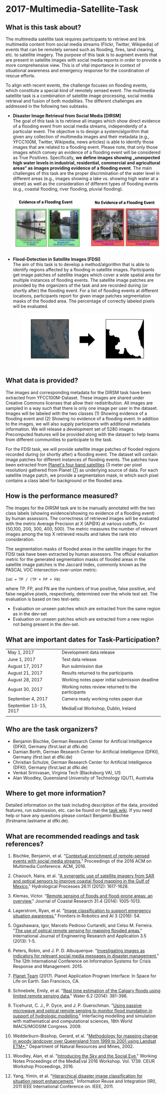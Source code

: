 # 2017-Multimedia-Satellite-Task

## What is this task about?

The multimedia satellite task requires participants to retrieve and link multimedia content from social media streams (Flickr, Twitter, Wikipedia) of events that can be remotely sensed such as flooding, fires, land clearing, etc. to satellite imagery. The purpose of this task is to augment events that are present in satellite images with social media reports in order to provide a more comprehensive view. This is of vital importance in context of situational awareness and emergency response for the coordination of rescue efforts.

To align with recent events, the challenge focuses on flooding events, which constitute a special kind of remotely sensed event. The multimedia satellite task is a combination of satellite image processing, social media retrieval and fusion of both modalities. The different challenges are addressed in the following two subtasks. 

* **Disaster Image Retrieval from Social Media [DIRSM]**<br>
The goal of this task is to retrieve all images which show direct evidence of a flooding event from social media streams, independently of a particular event. The objective is to design a system/algorithm that given any collection of multimedia images and their metadata (e.g., YFCC100M, Twitter, Wikipedia, news articles) is able to identify those images that are related to a flooding event. Please note, that only those images which convey an evidence of a flooding event will be considered as True Positives. Specifically, **we define images showing „unexpected high water levels in industrial, residential, commercial and agricultural areas“ as images providing evidence of a flooding event**. The main challenges of this task are the proper discrimination of the water level in different areas (e.g., images showing a lake vs. showing high water at a street) as well as the consideration of different types of flooding events (e.g., coastal flooding, river flooding, pluvial flooding). 
<br><div align="center" markdown="1">![alt tag](Preview_DIRSM.png)</div>

* **Flood-Detection in Satellite Images [FDSI]**<br>
The aim of this task is to develop a method/algorithm that is able to identify regions affected by a flooding in satellite images. Participants get image patches of satellite images which cover a wide spatial area for multiple instances of flooding events. The satellite image patches are provided by the organizers of the task and are recorded during (or shortly after) the flooding event. For a list of flooding events at different locations, participants report for given image patches segmentation masks of the flooded area. The percentage of correctly labeled pixels will be evaluated.
<br><p align="center" markdown="1">![alt tag](Preview_FDSI.png)</p>


## What data is provided?

The images and corresponding metadata for the DIRSM task have been extracted from YFCC100M-Dataset. These images are shared under Creative Commons licenses that allow their redistribution. All images are sampled in a way such that there is only one image per user in the dataset. Images will be labeled with the two classes (1) Showing evidence of a flooding event and (2) Showing no evidence of a flooding event. In addition to the images, we will also supply participants with additional metadata information. We will release a development set of 5280 images. Precomputed features will be provided along with the dataset to help teams from different communities to participate to the task.

For the FDSI task, we will provide satellite image patches of flooded regions recorded during (or shortly after) a flooding event. The dataset will contain image patches for different instances of flooding events. The patches have been extracted from [Planet's four band satellites](https://www.planet.com/) (3 meter per pixel resolution) gathered from Planet [[7](#References)] as underlying source of data. For each satellite image patch, we provide a segmentation mask, in which each pixel contains a class label for background or the flooded area.


## How is the performance measured?

The images for the DIRSM task are to be manually annotated with the two class labels (showing evidence/showing no evidence of a flooding event) by human assessors. The correctness of retrieved images will be evaluated with the metric Average Precision at X (AP@X) at various cutoffs, X={50,100, 200, 300, 400, 500}. The metric measures the number of relevant images among the top X retrieved results and takes the rank into consideration.

The segmentation masks of flooded areas in the satellite images for the FDSI task have been extracted by human assessors. The official evaluation metric for the generated segmentation masks of flooded areas in the satellite image patches is the Jaccard Index, commonly known as the PASCAL VOC intersection-over-union metric: 

```
IoU = TP / (TP + FP + FN)
```

where TP, FP, and FN are the numbers of true positive, false positive, and false negative pixels, respectively, determined over the whole test set. The evaluation is based on two test-sets: 
* Evaluation on unseen patches which are extracted from the same region as in the dev-set
* Evaluation on unseen patches which are extracted from a new region not being present in the dev-set.


## What are important dates for Task-Participation?
<div align="center" markdown="1" style="width:100%">
<table>
<tbody>
<tr>
<td align="left">May 1, 2017</td>
<td align="left">Development data release</td>
</tr>
<tr>
<td align="left">June 1, 2017</td>
<td align="left">Test data release</td>
</tr>
<tr>
<td align="left">August 17, 2017</td>
<td align="left">Run submission due</td>
</tr>
<tr>
<td align="left">August 21, 2017</td>
<td align="left">Results returned to the participants</td>
</tr>
<tr>
<td align="left">August 28, 2017</td>
<td align="left">Working notes paper initial submission deadline</td>
</tr>
<tr>
<td align="left">August 30, 2017</td>
<td align="left">Working notes review returned to the participants</td>
</tr>
<tr>
<td align="left">September 4, 2017</td>
<td align="left">Camera ready working notes paper due</td>
</tr>
<tr>
<td align="left">September 13-15, 2017</td>
<td align="left">MediaEval Workshop, Dublin, Ireland</td>
</tr>
<tr>
<td align="left"></td>
<td align="left"></td>
</tr>
</tbody>
</table>
</div>

## Who are the task organizers?
* Benjamin Bischke, German Research Center for Artificial Intelligence (DFKI), Germany (first.last at dfki.de)
* Damian Borth, German Research Center for Artificial Intelligence (DFKI), Germany (first.last at dfki.de)
* Christian Schulze, German Research Center for Artificial Intelligence (DFKI), Germany (first.last at dfki.de)
* Venkat Srinivasan, Virginia Tech (Blacksburg VA), US
* Alan Woodley, Queensland University of Technology (QUT), Australia

## Where to get more information?
Detailed information on the task including description of the data, provided features, run submission, etc. can be found on the [task wiki](https://github.com/multimediaeval/2017-Multimedia-Satellite-Task/wiki).
If you need help or have any questions please contact Benjamin Bischke (firstname.lastname at dfki.de).


## What are recommended readings and task references?

1. Bischke, Benjamin, et al. "[Contextual enrichment of remote-sensed events with social media streams.](https://www.google.nl/url?sa=t&rct=j&q=&esrc=s&source=web&cd=1&ved=0ahUKEwiA5au1k6zSAhVFVhQKHc7NCc4QFggaMAA&url=https%3A%2F%2Fwww.dfki.de%2Fweb%2Fresearch%2Fpublications%2FrenameFileForDownload%3Ffilename%3D2964284.2984063_socialsatellite_cameraready.pdf%26file_id%3Duploads_2962&usg=AFQjCNGg6Uxc0XqpOkhnADfF_sgsx96Q_Q&sig2=AQR_fLqYNLXSKD7-052Q3Q&bvm=bv.148073327,d.d24)" Proceedings of the 2016 ACM on Multimedia Conference. ACM, 2016.

2. Chaouch, Naira, et al. "[A synergetic use of satellite imagery from SAR and optical sensors to improve coastal flood mapping in the Gulf of Mexico.](https://www.researchgate.net/publication/227694697_A_synergetic_use_of_satellite_imagery_from_SAR_and_optical_sensors_to_improve_coastal_flood_mapping_in_the_Gulf_of_Mexico)" Hydrological Processes 26.11 (2012): 1617-1628.

3. Klemas, Victor. "[Remote sensing of floods and flood-prone areas: an overview.](http://www.bioone.org/doi/10.2112/JCOASTRES-D-14-00160.1)" Journal of Coastal Research 31.4 (2014): 1005-1013.

4. Lagerstrom, Ryan, et al. "[Image classification to support emergency situation awareness.](http://eprints.qut.edu.au/98961/)" Frontiers in Robotics and AI 3 (2016): 54.

5. Ogashawara, Igor, Marcelo Pedroso Curtarelli, and Celso M. Ferreira. "[The use of optical remote sensing for mapping flooded areas.](http://www.ijera.com/papers/Vol3_issue5/LL3519561960.pdf)" International Journal of Engineering Research and Application 3.5 (2013): 1-5. 

6. Peters, Robin, and J. P. D. Albuquerque. "[Investigating images as indicators for relevant social media messages in disaster management.](http://iscram2015.uia.no/wp-content/uploads/2015/05/8-4.pdf)" The 12th International Conference on Information Systems for Crisis Response and Management. 2015.

7. [Planet Team](http://www.planet.com) (2017). Planet Application Program Interface: In Space for Life on Earth. San Francisco, CA. 

8. Schnebele, Emily, et al. "[Real time estimation of the Calgary floods using limited remote sensing data.](http://www.mdpi.com/2073-4441/6/2/381)" Water 6.2 (2014): 381-398.

9. Ticehurst, C. J., P. Dyce, and J. P. Guerschman. "[Using passive microwave and optical remote sensing to monitor flood inundation in support of hydrologic modelling.](http://www.mssanz.org.au/modsim09/I10/ticehurst_I10.pdf)" Interfacing modelling and simulation with mathematical and computational sciences, 18th World IMACS/MODSIM Congress. 2009.

10. Wedderburn-Bisshop, Gerard, et al. "[Methodology for mapping change in woody landcover over Queensland from 1999 to 2001 using Landsat ETM+.](http://citeseerx.ist.psu.edu/viewdoc/download?doi=10.1.1.118.8447&rep=rep1&type=pdf)" Department of Natural Resources and Mines, 2002.

11. Woodley, Alan, et al. "[Introducing the Sky and the Social Eye.](http://ceur-ws.org/Vol-1739/MediaEval_2016_paper_9.pdf)" Working Notes Proceedings of the MediaEval 2016 Workshop. Vol. 1739. CEUR Workshop Proceedings, 2016. 

12. Yang, Yimin, et al. "[Hierarchical disaster image classification for situation report enhancement.](https://users.cs.fiu.edu/~chens/PDF/IRI11_Disaster.pdf)" Information Reuse and Integration (IRI), 2011 IEEE International Conference on. IEEE, 2011.
